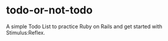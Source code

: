 # todo-or-not-todo
A simple Todo List to practice Ruby on Rails and get started with Stimulus:Reflex.
